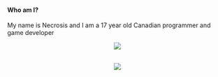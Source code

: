 #### Who am I?
My name is Necrosis and I am a 17 year old Canadian programmer and game developer


<p align="center">
  <a href="https://skillicons.dev">
    <img src="https://skillicons.dev/icons?i=python,lua,godot,cs,html,css,js,java,cpp," />
  </a>
</p>

<p align="center">
  </br>
  
  <a href="https://github.com/anuraghazra/github-readme-stats">
    <img src=https://github-readme-stats-git-masterrstaa-rickstaa.vercel.app/api/top-langs/?username=necrosis000&hide_border=true&langs_count=5&show_icons=true&card_width=495&theme=tokyonight&hide=batchfile>
  
  </br>
    
</p>
